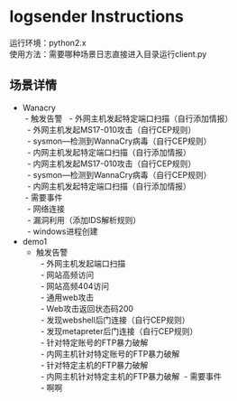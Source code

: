 # logsender Instructions
运行环境：python2.x  
使用方法：需要哪种场景日志直接进入目录运行client.py
## 场景详情
- Wanacry  
  - 触发告警
   - 外网主机发起特定端口扫描（自行添加情报）    
   - 外网主机发起MS17-010攻击（自行CEP规则）    
   - sysmon—检测到WannaCry病毒（自行CEP规则）  
   - 内网主机发起特定端口扫描（自行添加情报）  
   - 内网主机发起MS17-010攻击（自行CEP规则）  
   - sysmon—检测到WannaCry病毒（自行CEP规则）  
   - 内网主机发起特定端口扫描（自行添加情报）    
  - 需要事件  
   - 网络连接  
   - 漏洞利用（添加IDS解析规则）  
   - windows进程创建  
- demo1
  - 触发告警  
   - 外网主机发起端口扫描  
   - 网站高频访问  
   - 网站高频404访问  
   - 通用web攻击  
   - Web攻击返回状态码200  
   - 发现webshell后门连接（自行CEP规则）  
   - 发现metapreter后门连接（自行CEP规则）  
   - 针对特定账号的FTP暴力破解  
   - 内网主机针对特定账号的FTP暴力破解  
   - 针对特定主机的FTP暴力破解  
   - 内网主机针对特定主机的FTP暴力破解
  - 需要事件  
   - 啊啊
